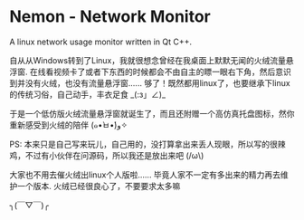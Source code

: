 # Nemon - Network Monitor
A linux network usage monitor written in Qt C++.

自从从Windows转到了Linux，我就很想念曾经在我桌面上默默无闻的火绒流量悬浮窗. 在线看视频卡了或者下东西的时候都会不由自主的瞟一眼右下角，然后意识到并没有火绒，也没有流量悬浮窗...... 够了！既然都用linux了，也要继承下linux的传统习俗，自己动手，丰衣足食 \_(:з」∠)\_

于是一个低仿版火绒流量悬浮窗就诞生了，而且还附赠一个高仿真托盘图标，然你重新感受到火绒的陪伴 (๑•̀ㅂ•́)و✧




PS: 本来只是自己写来玩儿，自己用的，没打算拿出来丢人现眼，所以写的很辣鸡，不过有小伙伴在问源码，所以我还是放出来吧 (/ω\\) 

大家也不用去催火绒出linux个人版啦...... 毕竟人家不一定有多出来的精力再去维护一个版本. 火绒已经很良心了，不要要求太多嘛

╮(￣▽￣)╭

